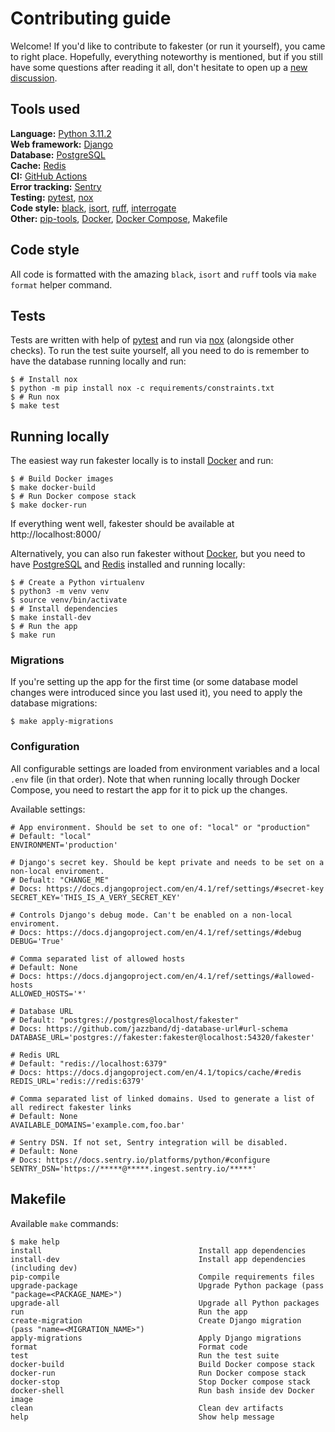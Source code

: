# Contributing guide
Welcome! If you'd like to contribute to fakester (or run it yourself), you came to
right place. Hopefully, everything noteworthy is mentioned, but if you still have
some questions after reading it all, don't hesitate to open up a [new discussion].

## Tools used
**Language:** [Python 3.11.2][python]  
**Web framework:** [Django]  
**Database:** [PostgreSQL]  
**Cache:** [Redis]  
**CI:** [GitHub Actions]  
**Error tracking:** [Sentry]  
**Testing:** [pytest], [nox]  
**Code style:** [black], [isort], [ruff], [interrogate]  
**Other:** [pip-tools], [Docker], [Docker Compose], Makefile  

## Code style
All code is formatted with the amazing `black`, `isort` and `ruff` tools via
`make format` helper command.

## Tests
Tests are written with help of [pytest] and run via [nox] (alongside other checks).
To run the test suite yourself, all you need to do is remember to have the database
running locally and run:

```console
$ # Install nox
$ python -m pip install nox -c requirements/constraints.txt
$ # Run nox
$ make test
```

## Running locally
The easiest way run fakester locally is to install [Docker] and run:

```console
$ # Build Docker images
$ make docker-build
$ # Run Docker compose stack
$ make docker-run
```

If everything went well, fakester should be available at http://localhost:8000/

Alternatively, you can also run fakester without [Docker], but you need to have
[PostgreSQL] and [Redis] installed and running locally:

```console
$ # Create a Python virtualenv
$ python3 -m venv venv
$ source venv/bin/activate
$ # Install dependencies
$ make install-dev
$ # Run the app
$ make run
```

### Migrations
If you're setting up the app for the first time (or some database model changes were
introduced since you last used it), you need to apply the database migrations:

```console
$ make apply-migrations
```

### Configuration
All configurable settings are loaded from environment variables and a local `.env`
file (in that order). Note that when running locally through Docker Compose, you
need to restart the app for it to pick up the changes.

Available settings:

```
# App environment. Should be set to one of: "local" or "production"
# Default: "local"
ENVIRONMENT='production'

# Django's secret key. Should be kept private and needs to be set on a non-local enviroment.
# Defualt: "CHANGE_ME"
# Docs: https://docs.djangoproject.com/en/4.1/ref/settings/#secret-key
SECRET_KEY='THIS_IS_A_VERY_SECRET_KEY'

# Controls Django's debug mode. Can't be enabled on a non-local enviroment.
# Docs: https://docs.djangoproject.com/en/4.1/ref/settings/#debug
DEBUG='True'

# Comma separated list of allowed hosts
# Default: None
# Docs: https://docs.djangoproject.com/en/4.1/ref/settings/#allowed-hosts
ALLOWED_HOSTS='*'

# Database URL
# Default: "postgres://postgres@localhost/fakester"
# Docs: https://github.com/jazzband/dj-database-url#url-schema
DATABASE_URL='postgres://fakester:fakester@localhost:54320/fakester'

# Redis URL
# Default: "redis://localhost:6379"
# Docs: https://docs.djangoproject.com/en/4.1/topics/cache/#redis
REDIS_URL='redis://redis:6379'

# Comma separated list of linked domains. Used to generate a list of all redirect fakester links
# Default: None
AVAILABLE_DOMAINS='example.com,foo.bar'

# Sentry DSN. If not set, Sentry integration will be disabled.
# Default: None
# Docs: https://docs.sentry.io/platforms/python/#configure
SENTRY_DSN='https://*****@*****.ingest.sentry.io/*****'
```

## Makefile
Available `make` commands:

```console
$ make help
install                                   Install app dependencies
install-dev                               Install app dependencies (including dev)
pip-compile                               Compile requirements files
upgrade-package                           Upgrade Python package (pass "package=<PACKAGE_NAME>")
upgrade-all                               Upgrade all Python packages
run                                       Run the app
create-migration                          Create Django migration (pass "name=<MIGRATION_NAME>")
apply-migrations                          Apply Django migrations
format                                    Format code
test                                      Run the test suite
docker-build                              Build Docker compose stack
docker-run                                Run Docker compose stack
docker-stop                               Stop Docker compose stack
docker-shell                              Run bash inside dev Docker image
clean                                     Clean dev artifacts
help                                      Show help message
```


[black]: https://black.readthedocs.io/
[django]: https://www.djangoproject.com/
[docker]: https://www.docker.com/
[docker compose]: https://docs.docker.com/compose/
[github actions]: https://github.com/features/actions
[interrogate]: https://github.com/econchick/interrogate
[isort]: https://github.com/timothycrosley/isort
[new discussion]: https://github.com/pawelad/fakester/discussions/new/choose
[nox]: https://nox.readthedocs.io/
[pip-tools]: https://github.com/jazzband/pip-tools
[postgresql]: https://www.postgresql.org/
[pytest]: https://pytest.org/
[python]: https://www.python.org/
[redis]: https://redis.io/
[ruff]: https://github.com/charliermarsh/ruff
[sentry]: https://sentry.io/
